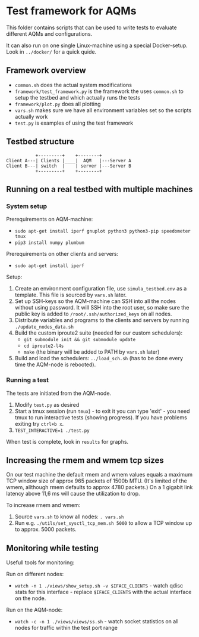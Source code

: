# Test framework for AQMs

This folder contains scripts that can be used to write tests to evaluate different AQMs and configurations.

It can also run on one single Linux-machine using a special Docker-setup.
Look in `../docker/` for a quick quide.

## Framework overview

* `common.sh` does the actual system modifications
* `framework/test_framework.py` is the framework the uses `common.sh` to
  setup the testbed and which actually runs the tests
* `framework/plot.py` does all plotting
* `vars.sh` makes sure we have all environment variables set so the
  scripts actually work
* `test.py` is examples of using the test framework

## Testbed structure

```
           +---------+    +--------+
Client A---| Clients |____|  AQM   |---Server A
Client B---| switch  |    | server |---Server B
           +---------+    +--------+
```

## Running on a real testbed with multiple machines

### System setup

Prerequirements on AQM-machine:

* `sudo apt-get install iperf gnuplot python3 python3-pip speedometer tmux`
* `pip3 install numpy plumbum`

Prerequirements on other clients and servers:

* `sudo apt-get install iperf`

Setup:

1. Create an environment configuration file, use `simula_testbed.env` as a
   template. This file is sourced by `vars.sh` later.
2. Set up SSH-keys so the AQM-machine can SSH into all the nodes without
   using password. It will SSH into the root user, so make sure the public
   key is added to `/root/.ssh/authorized_keys` on all nodes.
3. Distribute variables and programs to the clients and servers by running
   `./update_nodes_data.sh`
4. Build the custom iproute2 suite (needed for our custom schedulers):
   * `git submodule init && git submodule update`
   * `cd iproute2-l4s`
   * `make` (the binary will be added to PATH by `vars.sh` later)
5. Build and load the schedulers: `../load_sch.sh` (has to be done every time
   the AQM-node is rebooted).

### Running a test

The tests are initiated from the AQM-node.

1. Modify `test.py` as desired
2. Start a tmux session (run `tmux`) - to exit it you can type 'exit' - you
   need tmux to run interactive tests (showing progress). If you have problems
   exiting try `ctrl+b x`.
3. `TEST_INTERACTIVE=1 ./test.py`

When test is complete, look in `results` for graphs.

## Increasing the rmem and wmem tcp sizes

On our test machine the default rmem and wmem values equals a maximum
TCP window size of approx 965 packets of 1500b MTU. (It's limited of the wmem,
allthough rmem defaults to approx 4780 packets.) On a 1 gigabit link latency
above 11,6 ms will cause the utilization to drop.

To increase rmem and wmem:

1. Source `vars.sh` to know all nodes: `. vars.sh`
2. Run e.g. `./utils/set_sysctl_tcp_mem.sh 5000` to allow a TCP window up to
   approx. 5000 packets.

## Monitoring while testing

Usefull tools for monitoring:

Run on different nodes:

- `watch -n 1 ./views/show_setup.sh -v $IFACE_CLIENTS` - watch qdisc stats
  for this interface - replace `$IFACE_CLIENTS` with the actual interface on
  the node.

Run on the AQM-node:

- `watch -c -n 1 ./views/views/ss.sh` - watch socket statistics on all nodes
  for traffic within the test port range
